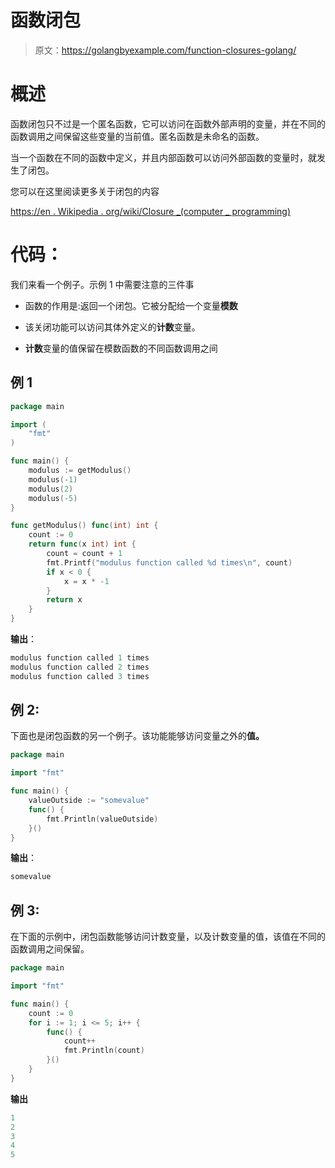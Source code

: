 # 函数闭包

> 原文：<https://golangbyexample.com/function-closures-golang/>

# **概述**

函数闭包只不过是一个匿名函数，它可以访问在函数外部声明的变量，并在不同的函数调用之间保留这些变量的当前值。匿名函数是未命名的函数。

当一个函数在不同的函数中定义，并且内部函数可以访问外部函数的变量时，就发生了闭包。

您可以在这里阅读更多关于闭包的内容

[https://en . Wikipedia . org/wiki/Closure _(computer _ programming)](https://en.wikipedia.org/wiki/Closure_(computer_programming))

# **代码**：

我们来看一个例子。示例 1 中需要注意的三件事

*   函数的作用是:返回一个闭包。它被分配给一个变量**模数**

*   该关闭功能可以访问其体外定义的**计数**变量。

*   **计数**变量的值保留在模数函数的不同函数调用之间

## **例 1**

```go
package main

import (
    "fmt"
)

func main() {
    modulus := getModulus()
    modulus(-1)
    modulus(2)
    modulus(-5)
}

func getModulus() func(int) int {
    count := 0
    return func(x int) int {
        count = count + 1
        fmt.Printf("modulus function called %d times\n", count)
        if x < 0 {
            x = x * -1
        }
        return x
    }
}
```

**输出**：

```go
modulus function called 1 times
modulus function called 2 times
modulus function called 3 times
```

## **例 2:**

下面也是闭包函数的另一个例子。该功能能够访问变量之外的**值。**

```go
package main

import "fmt"

func main() {
    valueOutside := "somevalue"
    func() {
        fmt.Println(valueOutside)
    }()
}
```

**输出**：

```go
somevalue
```

## **例 3:**

在下面的示例中，闭包函数能够访问计数变量，以及计数变量的值，该值在不同的函数调用之间保留。

```go
package main

import "fmt"

func main() {
    count := 0
    for i := 1; i <= 5; i++ {
        func() {
            count++
            fmt.Println(count)
        }()
    }
}
```

**输出**

```go
1
2
3
4
5
```